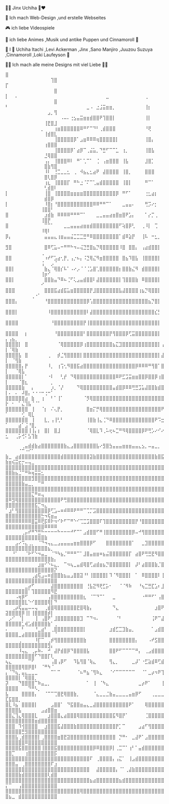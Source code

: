 💙💜 Jinx Uchiha 🖤❤

🎈 Ich mach Web-Design ,und erstelle Webseites

🎮 ich liebe Videospiele

🎀 ich liebe Animes ,Musik und antike Puppen und Cinnamoroll 💙

🦖 I 💖 Uchiha Itachi ,Levi Ackerman ,Jinx ,Sano Manjiro ,Juuzou Suzuya ,Cinnamoroll ,Loki Laufeyson 💚
 
💖🧸 Ich mach alle meine Designs mit viel Liebe 🧸💖


⣿⠀⠀⠀⠀⠀⠀⠀⠀⠀⠀⠀⠀⠀⠀⠀⠀⠀⠀⠀⠀⠀⠀⠀⠀⠀⠀⠀⠀⠀⠀⠀⠀⠀⠀⠀⠀⠀⠀⠀⠀⠀⠀⠀⠀⠀⠀⠀⠀⠀⠀⠀⠀⠀⠀⠀⠀⠀⠀⠀⠀⠀⠀⢹⣿
⡏⠀⠀⠀⠀⠀⠀⠀⠀⠀⠀⠀⠀⠀⠀⠀⠀⠀⠀⠀⠀⠀⠀⠀⠀⠀⠀⠀⠀⠀⠀⠀⠀⠀⠀⠀⠀⠀⠀⠀⠀⠀⠀⠀⠀⠀⠀⠀⠀⠀⠀⠀⠀⠀⠀⠀⠀⠀⠀⠀⠀⠀⠀⠀⣿
⡇⠀⠀⠄⠀⠀⠀⠀⠀⠀⠀⠀⠀⠀⠀⠀⠀⠀⠀⠀⠀⠀⠀⠀⠀⠀⠀⠀⠀⠀⠀⣀⠀⠀⠀⠀⠀⠀⠀⠀⠀⠀⠀⢀⠀⠀⠀⠀⠀⠀⠀⠀⠀⠀⠀⠀⠀⠀⠀⠀⠀⠀⠀⠀⣿
⠃⠀⠀⠀⠀⠀⠀⠀⠀⠀⠀⠀⠀⠀⠀⠀⠀⠀⠀⠀⠀⠀⠀⠀⠀⣀⠠⠀⣐⣨⣭⣶⣶⡀⠀⠀⠀⠀⠀⠀⠀⠀⠀⢸⡆⠀⠀⠀⠀⠀⠀⠀⠀⠀⠀⠀⠀⠀⠀⠀⠀⠀⣠⡀⢻
⠀⠀⠀⠀⠀⠀⠀⠀⠀⠀⠀⠀⠀⠀⠀⠀⠀⠠⠤⠄⢐⣢⣤⣭⣶⣶⣾⣿⣿⠟⢹⣿⣿⡇⠀⠀⠀⠀⠀⠀⠀⠀⠀⢸⡇⠀⠀⠀⠀⠀⠀⠀⠀⠀⠀⠀⠀⠀⠀⠀⠀⢸⣟⣿⣸
⠀⠀⠀⠀⠀⠀⠀⠀⠀⠀⠀⡀⠀⠀⠀⢰⣶⣿⣿⣿⣿⣿⣿⠿⠛⠋⠉⠙⠃⢀⣾⣿⣿⣿⠀⠀⠀⠀⠀⠀⠀⠀⠀⠘⢟⠀⠀⠀⠀⠀⠀⠀⠀⠀⠀⠀⠀⠀⠀⠀⠀⢸⣾⣿⣇
⠀⠀⠀⠀⠀⠀⠀⠀⠀⠀⠀⠀⠀⠀⠀⢸⣿⣿⣿⣿⣿⡿⠁⣠⣶⠿⠿⠿⢶⣿⣿⣿⣿⣿⡇⠀⠀⠀⠀⠀⠀⠀⠀⢸⣿⡄⠀⠀⠀⠀⠀⠀⠀⠀⠀⠀⠀⠀⠀⠀⠀⢰⣿⣿⣿
⠀⠀⠀⠀⠀⠀⠀⠀⠀⠀⠀⠀⠀⠀⠀⢸⣿⣿⣿⣿⡿⠁⣴⡿⠉⢀⣬⣥⡀⠙⣛⠋⠉⠉⣁⠀⢰⡀⠀⠀⠀⠀⠀⢸⣿⣧⠀⠀⠀⠀⠀⠀⠀⠀⠀⠀⠀⠀⠀⠀⠀⣘⢿⣿⣿
⠀⠀⠀⠀⠀⠀⠀⠀⠀⠀⠀⠀⢠⡄⠀⢸⣿⣿⣿⠿⠇⠀⠛⠁⢁⠉⠁⠀⢈⠀⢠⣶⣿⣿⣿⠀⢸⣧⠀⠀⠀⠀⠀⣸⣿⡁⠀⠀⠀⠀⠀⠀⠀⠀⠀⠀⠀⠀⠀⠀⠀⣿⣷⢻⣿
⠀⠀⠀⠀⠀⠀⠀⠀⠀⠀⠀⠀⠸⠇⠀⢘⣉⣀⣀⣂⠀⢀⠀⠺⣦⣄⣂⣴⠟⠀⣼⣿⣿⣿⣿⠀⢸⣿⡀⠀⠀⠀⠀⣿⣿⣿⠀⠀⠀⠀⠀⠀⠀⠀⠀⠀⠀⠀⠀⠀⠀⣿⢇⣿⡿
⠀⠀⠀⠀⠀⠀⠀⠀⠀⠀⠀⠀⢰⣆⠀⢸⣿⣿⣿⡏⠀⠛⠓⣐⠈⠍⠉⢁⣤⣾⣿⣿⣿⣿⣿⠀⢸⣿⡇⠀⠀⠀⠀⠛⠉⠁⠀⠀⠀⠀⠀⠀⠀⠀⠀⠀⠀⠀⠀⠀⠀⢃⣾⣿⠇
⡇⠀⠀⠀⠀⠀⠀⠀⠀⠀⠀⠀⢸⣿⠀⢸⣿⣿⣿⣿⣶⣶⣶⣶⣿⣿⣿⣿⣿⣿⣿⣿⣿⣿⡿⠀⠛⠋⠁⠀⠀⠀⠀⢐⣂⣴⡆⠀⠀⠀⠀⠀⠀⠀⠀⠀⠀⠀⠀⠀⠀⣾⣿⡿⠀
⡇⠀⠀⠀⠀⠀⠀⠀⠀⠀⠀⠀⠸⣿⡆⠘⣿⣿⣿⣿⣿⣿⣿⣿⣿⣿⣿⠿⠿⠛⠛⠉⠁⠀⠀⠀⣀⣤⣤⠄⠀⠀⠀⢛⡩⠔⡂⠀⠀⠀⠀⠀⠀⠀⠀⠀⠀⠀⠀⠀⢸⣿⣿⠃⠀
⣿⠀⠀⠀⠀⠀⠀⠀⠀⠀⠀⠀⣰⣾⣷⠀⠿⠿⠿⠿⠛⠛⠛⠉⠁⠀⠀⠀⣀⣀⣤⣤⣴⣶⣿⣶⣿⠟⣡⡄⠀⠀⠀⠁⡔⡉⢀⠀⠀⠀⠀⠀⠀⠀⠀⠀⠀⠀⠀⠀⢸⣿⡟⠀⠀
⣿⠀⠀⠀⠀⠀⠀⠀⠀⠀⠀⠀⠉⠉⠁⠀⠀⠀⣀⣀⣤⣤⣤⣴⣶⣶⣾⣿⣿⣿⣿⣿⣿⣿⣿⠋⢵⣿⡿⢃⠀⠀⢀⠸⡇⠀⢉⠀⠀⠀⠀⠀⠀⠀⠀⠀⠀⠀⠀⠀⠸⢿⠇⠀⠀
⡿⡄⠀⠀⠀⠀⠀⠀⠀⠀⠀⠀⣤⣤⣤⣄⢰⣶⣤⣤⣬⣉⣉⣉⣛⠛⠿⣿⣿⣿⣿⣿⣿⣿⣿⠁⣾⠿⣵⡟⠀⠀⢸⠧⠀⠒⣂⡀⠀⠀⠀⠀⠀⠀⠀⠀⠀⠀⠀⠀⠀⠀⠀⠀⠀
⣻⣿⠀⠀⠀⠀⠀⠀⠀⠀⠀⠀⣿⠿⢋⣥⠤⠒⠛⠛⠓⠲⠤⢬⣙⣛⣿⣦⡙⢿⣿⣿⣿⣿⣿⠸⣿⠀⣿⣿⡄⠀⢠⣴⣾⣿⣿⡇⠀⠀⠀⠀⠀⠀⠀⠀⠀⠀⠀⠀⢀⠀⠀⠀⠀
⣿⣿⠀⠀⠀⠀⠀⠀⠀⠀⠀⠀⠰⠞⠋⣡⣴⢂⡟⡀⢠⡐⠦⡄⠨⣙⢿⣌⠻⣶⣿⣿⣿⣿⣿⠀⣿⣦⠹⣿⣧⠀⢸⣿⣿⣿⣿⡇⠀⠀⠀⠀⠀⠀⠀⠀⠀⠀⠀⠀⢨⠀⠀⡠⠈
⣿⣿⡇⠀⠀⠀⠀⠀⠀⠀⠀⠀⣷⣄⠈⢿⣿⡎⠧⠁⠠⠔⡠⠈⠈⢈⣡⣿⢁⣿⣿⣿⣿⣿⣿⡆⣿⣿⣷⣌⠻⠀⣾⣿⣿⣿⣿⡇⠀⠀⠀⠀⠀⠀⠀⠀⠀⠀⠀⠀⢸⡶⠊⠀⠀
⣿⣿⡇⠀⠀⠀⠀⠀⠀⠀⠀⠀⣿⣿⣷⣤⠙⠿⠦⢈⠋⢅⣠⣤⣾⣿⣿⠇⣼⣿⣿⣿⣿⣿⣿⡇⢹⣿⣿⣿⣷⠀⠿⣿⣿⣿⣿⡇⠀⠀⠀⠀⠀⠀⠀⠀⠀⠀⠀⠀⠊⠀⠀⠀⠀
⣿⣿⣿⠀⠀⠀⠀⠀⠀⠀⠀⠀⣿⣿⣿⣯⣴⣾⣯⣥⣶⣿⣿⣿⣿⣿⡟⣸⣿⣿⣿⣿⣿⣿⣿⣧⣼⣿⣿⣿⣿⢰⣦⡙⢿⣿⣿⡇⠀⠀⠀⠀⠀⠀⠀⠀⠀⢀⠐⠁⠀⠀⠀⠀⠀
⣿⣿⣿⡄⠀⠀⠀⠀⠀⠀⠀⠀⠘⣿⣿⣿⣿⣿⣿⣿⣿⣿⣿⣿⣿⡿⢡⣿⣿⣿⣿⣿⣿⣿⣿⣿⣿⣿⣿⣿⣿⣿⣿⣿⣦⡙⣿⡇⠀⠀⠀⠀⠀⠀⠀⠀⠀⠀⠀⠀⠀⠀⠀⠀⠀
⣿⣿⣿⡇⠀⠀⠀⠀⠀⠀⠀⠀⠀⠸⣿⣿⣿⣿⣿⣿⣿⣿⣿⣿⣿⠇⣼⣿⣿⣿⣿⣿⣿⣿⣿⣿⣿⣿⣿⣿⣿⣿⣿⣿⣿⣿⣎⡃⠀⠀⠀⠀⠀⠀⠀⠀⠀⠀⠀⠀⠀⠀⠀⠀⠀
⣿⣿⣿⣿⠀⠀⠀⠀⠀⠀⠀⠀⠀⠀⠘⣿⣿⣿⣿⣿⣿⣿⣿⣿⡟⢸⣿⣿⣿⣿⣿⣿⣿⣿⣿⣿⣿⣿⣿⣿⣿⣿⣿⣿⣿⣿⣿⡇⠀⠀⠀⠀⠀⠀⠀⠀⠀⠀⠀⠀⠀⠀⠀⠀⠀
⣿⣿⣿⣿⠀⠀⡆⠀⠀⠀⠀⠀⠀⠀⠀⠘⣿⣿⣿⣿⣿⣿⣿⣿⠃⣿⣿⣿⣿⣿⣿⣿⡟⢻⣿⣿⣿⡿⢋⣭⣿⣿⣿⣿⣿⣿⣿⡇⠀⡄⢠⣦⡀⠀⠀⠀⠀⠀⠀⠀⠀⠀⠀⠀⠀
⣿⣿⣿⣿⡇⠀⣿⠀⠀⠀⠀⠀⠀⠀⠀⠀⠈⢿⣿⣿⣿⣿⣿⡿⢰⣿⣿⣿⣿⣿⣿⣿⣿⣦⣍⣹⣿⣿⣿⣿⣿⣿⣿⣿⣿⣿⣿⡇⢠⡇⠈⢿⣷⠀⠀⠀⠀⠀⠀⠀⠀⠀⠀⠀⠀
⣿⣿⣿⣿⣧⠀⣿⠀⠀⠀⠀⠀⠀⢀⠀⠀⡾⣈⢻⣿⣿⣿⣿⡇⣿⣿⣿⣿⣿⣿⣿⣿⣿⣿⣿⣿⣿⣿⣿⣿⣿⣿⣿⣿⣿⣿⣿⡇⣼⡇⠀⠈⢻⣷⠀⠀⠀⠀⠀⠀⠀⠀⠀⠀⠀
⣿⣿⣿⣿⣿⡄⡟⠀⠀⠀⠀⠀⠀⠸⡀⠀⢰⢩⢂⠻⣿⣿⣯⣴⣿⣿⣿⣿⣿⣿⣿⣿⣿⣿⣿⣿⣿⣿⣿⣿⡿⠿⠿⠿⠛⢻⣿⠁⣿⡇⠀⠀⠈⢿⣧⠀⠀⠀⠀⠀⠀⠀⠀⠀⠀
⣿⣿⣿⣿⣿⡇⠁⠀⠀⠀⠀⠀⠀⠐⠇⠀⠀⢃⡞⠀⠙⢿⣿⣿⣿⣿⣿⣿⣿⣿⣿⣿⣿⣿⠿⠟⣋⣩⣭⣶⣶⣿⣿⡿⣿⣿⡿⢰⣿⡇⠀⠀⠀⠈⣿⣆⠀⠀⠀⠀⠀⠀⠀⡀⠀
⣿⣿⣿⣿⣿⣷⠀⠀⡄⠀⠀⠀⠀⠀⡰⡀⠈⡜⠀⠀⠀⠀⠙⢿⣿⣿⣿⣿⣿⣿⣿⣿⣿⣤⣾⣿⡿⠿⠿⢛⣛⣩⣥⣼⣿⣿⣷⣾⣿⡇⠄⠀⠄⠀⠼⣿⡄⠐⠐⠐⠒⢐⠒⠁⠀
⣿⣿⣿⣿⣿⣿⣴⠀⣷⠀⠀⢰⠀⠀⠃⠁⢸⠁⠀⠀⠀⠀⠀⠀⠈⡻⢿⣿⣿⣿⣿⣿⣿⣿⣿⣿⣿⣿⣿⣿⣿⣿⣿⣿⣿⣿⣿⣿⣿⡗⠀⠂⠀⠁⣌⢹⣧⠈⠈⠁⠀⠀⠀⠀⠀
⣿⣿⣿⣿⣿⣿⣿⠀⢸⠀⠀⠈⡆⠀⠌⢄⡟⡀⠀⠀⠀⠀⠀⠀⠀⣿⣶⡍⡛⢿⣿⣿⣿⣿⣿⣿⣿⣿⣿⣿⣿⣿⣿⣿⣿⣿⣿⣿⠟⠁⠀⠀⠀⠀⢊⠀⢿⣇⠀⠀⠀⠀⠀⠀⠀
⣿⣿⣿⣿⣿⣿⣿⠀⢸⠀⠀⠀⣇⡀⢠⢸⢃⠃⠀⠀⠀⠀⠀⠀⠀⢸⣿⣷⢸⣄⢈⠙⠿⣿⣿⣿⣿⣿⣿⣿⣿⣿⣿⣿⣿⣿⠟⠩⣒⠁⠀⠀⠀⣴⠁⣨⠘⣿⡀⠀⠀⠀⠀⠀⠀
⣿⣿⣿⣿⣿⣿⣿⢸⢸⡄⡆⠀⣿⡇⠀⣿⣸⠀⠀⠀⠀⠀⠀⠀⠀⠈⢿⣿⣇⠹⢀⠥⢖⠦⣉⠛⠻⢿⣿⣿⣿⣿⡿⠟⢛⡡⠔⠊⠔⣂⠀⠀⢀⡥⢚⠅⣣⢹⣷⠀⠀⠀⠀⠀⠀

⠀⠀⠀⠀⠀⢀⣤⣾⣾⣷⣴⣿⣿⣿⣿⣿⣿⣿⣷⣄⣠⣿⣿⣿⣿⣿⣿⣿⣧⠔⣻⣿⣳⣤⣤⣤⣶⣶⣶⣤⣤⣄⣢⡀⠤⣤⣀⡀⠀⠀⠀⠀⠀⠈⠉⠐⠊⠁⠀⠀⠀⠀⠀⠀⠀
⣷⣀⠀⣴⣾⣿⣿⣿⣿⣿⣿⣿⣿⣿⣿⣿⣿⣾⣿⣿⣿⣿⣿⣿⣿⣿⣽⣷⣿⣿⣿⣿⣿⣿⣿⣿⣿⣿⣿⣿⣿⣿⣿⣿⣿⣿⣷⣿⣯⣷⣶⢮⣭⣖⡒⠤⢤⣀⠀⠀⠀⠀⠀⠀⠀
⣿⣿⣿⣿⣿⣿⣿⣿⣿⣿⣿⣿⣿⣿⣿⣿⣿⣿⣿⣿⣿⣿⣿⣿⣿⣿⣿⣿⣿⣿⣿⣿⣿⣿⣿⣿⣿⣿⣿⣿⣿⣿⣿⣿⣿⣿⣿⣿⣿⣿⣿⣷⣦⣈⠉⠛⠷⢶⣭⣭⣂⠀⠀⠀⠀
⣿⣿⣿⣿⣿⣿⣿⣿⣻⣿⣿⣿⣿⣿⣿⣿⣿⣿⣿⣿⣿⣿⣿⣿⣿⣿⣿⣿⣿⣿⣿⣿⣿⣿⣿⣿⣿⣿⣿⣿⣿⣿⣿⣿⣿⣿⣿⣿⣿⣿⣿⣿⣿⣿⣷⣤⣀⡀⠀⠉⠛⠀⠀⠀⠀
⣿⣿⣿⣿⣿⣿⣿⣿⣿⣿⣿⣿⣿⣿⣿⣿⣿⣿⣿⣿⣿⣿⣿⣿⣿⣿⣿⣿⣿⣿⣿⣿⣿⣿⣿⣿⣿⣿⣿⣿⣿⣿⣿⣿⣿⣿⣿⣿⣿⣿⣿⣿⣿⣿⣿⣿⣿⣍⠛⠶⢤⠀⠀⠀⠀
⣿⠿⣻⢿⣿⣿⣿⣿⣿⣿⣿⣿⣿⣿⣿⣿⣿⠟⢛⣿⣿⣿⣿⣿⣿⣿⣿⣿⣿⣿⣿⣿⣿⣿⣿⣿⣿⣿⣿⣿⣿⣿⣿⣿⣿⣿⣿⣿⣿⣿⣿⣿⣿⣿⣿⣿⣿⣿⣯⡉⠲⣄⠀⠀⠀
⠁⣰⠃⢻⣿⣿⣿⣿⣿⣿⣿⣿⣿⡿⢋⣡⠤⠶⠾⠿⠿⠟⠛⠛⠉⢉⡉⣩⣿⣿⣿⣿⣿⣿⣿⣿⣿⣿⣿⣿⣿⣿⣿⣿⣿⣿⣿⣿⣿⣿⣿⣿⣿⣿⣿⣿⣿⣿⣿⣿⣓⠲⢯⣶⣤
⠿⠿⠿⠿⠿⠿⠿⠿⣿⣭⠿⢟⡯⠿⠗⠲⠊⠗⠋⠉⠛⠑⠊⢉⣉⣩⣿⣿⣿⠏⢹⣿⣿⣿⣿⣿⣿⣿⣿⣿⡟⠘⣿⣿⣿⣿⣿⣿⣿⣿⣿⣿⣿⣿⣿⣿⣿⣿⣿⣿⣿⠿⠿⠿⠿
⠀⠀⠀⠀⠀⢀⡤⠞⠛⠙⣛⠓⠒⠒⠒⠒⠓⠒⠒⠒⠚⠋⠉⠁⣠⣾⣿⣿⠋⠛⢸⣿⣿⣿⣿⣿⣿⣿⣿⡿⠤⠚⢻⣿⣿⣿⣿⣿⣿⣿⣿⣿⣿⣿⣿⣿⣿⣿⣿⣿⣿⣷⠀⠀⠀
⠀⠀⠀⣠⠔⠩⣄⢀⡀⠀⠈⠙⠲⢤⣄⣀⣠⣤⣤⣤⣤⣶⣶⣿⣿⣿⡿⠋⠀⠀⠀⣿⣿⣿⣿⣿⣿⣿⣿⠁⠀⠀⣀⣹⣿⣿⣿⣿⣿⣿⣿⣿⣿⣿⣿⣿⣿⣿⣿⣿⣿⣿⣦⡀⠀
⠀⠀⠘⠁⠀⠀⠈⠗⠋⠑⠲⣤⣀⠀⠈⠙⠳⣦⡈⠛⠛⠛⠉⠁⣸⣿⣤⣶⣶⠶⣦⣬⣿⣿⣿⣿⣿⣿⡏⠀⣴⣿⠟⢛⣛⣟⠻⣿⣿⣿⣿⣿⣿⣿⣿⣿⣿⣿⣿⣿⣿⣿⣿⣷⡄
⠀⠀⠀⠀⠀⠀⠀⠀⠀⠀⣰⣶⠊⠑⠦⣄⡀⠀⠉⠲⢦⣀⣤⣾⢿⣿⢋⣴⣾⣶⣦⡙⣿⣿⣿⣿⣿⣿⡇⠀⡼⠃⣴⣿⣿⣿⣷⡈⣿⣿⣿⣿⣿⣿⣿⣿⣿⣿⣿⣿⣿⣿⣿⣿⡝
⠀⠀⠀⠀⠀⠀⠀⠀⢀⣴⢯⣠⠤⠶⣾⣿⣿⣷⣦⣤⣠⣿⣿⣽⠘⠃⢸⣿⣿⣿⣿⡇⠹⠈⠻⣿⣿⣿⡇⠀⠁⠀⠿⣿⣿⣿⣿⠇⢸⣿⣿⣿⣿⣿⣿⣿⣿⣿⣿⣿⣿⣿⣿⣿⣿
⠀⠀⠀⠀⠀⠀⣀⡴⠋⠀⠀⠀⠀⠀⣼⣿⣿⣿⣿⣿⣿⣿⣿⣿⠀⢘⣧⣝⠻⢟⣋⡥⠂⠀⠀⠈⠈⠻⠷⠀⠀⠘⢦⣉⣛⣏⣡⠆⣸⣿⣿⣿⣿⣿⣿⣿⠁⢹⣿⣿⣿⣿⣿⠻⣟
⠀⠀⠀⠠⢶⡿⠋⠀⠀⠀⠀⠀⠀⢠⣿⣿⣿⣿⣿⣿⣿⣿⣿⣿⣆⠀⠈⠉⠙⠉⠁⠀⠀⣀⠀⠀⠀⠀⠀⠀⠀⠀⠐⠛⠛⠋⠁⢠⣿⣿⣿⣿⣿⣿⣿⣇⠑⠊⣿⣿⣿⣿⢿⡇⠙
⠀⠀⢀⡴⢯⣤⣤⠤⠤⢤⠀⠀⢀⣾⣿⢿⣿⣿⣿⣿⣿⣿⣟⣿⢿⣷⡄⠀⠀⠀⠀⠀⠀⠙⣄⠀⠀⠀⠀⠀⠀⠀⠀⠀⠀⠀⣰⣿⠟⣽⣿⣿⣿⣿⡿⢸⡇⢸⣿⣿⣿⣿⡾⡇⠀
⠀⡠⠊⠀⠈⡇⠀⠀⠀⢸⠀⢠⣿⠟⠁⣸⣿⣿⣿⣿⣿⣿⣿⣹⠀⠉⠙⠲⠄⠀⠀⠀⠀⠀⠈⠃⠀⠀⠀⠀⠀⠀⠀⠀⠀⢨⠟⠉⣼⣿⣿⣿⣿⣿⣁⢾⣡⣾⣿⣿⣿⣿⣷⠁⢀
⠄⠀⠀⠀⠀⠃⠀⠀⠀⠘⣀⣴⠃⠀⢀⣿⣿⣿⣿⣿⣿⣿⣿⣿⡇⠀⠀⠀⠀⠀⠀⠀⣰⣾⣋⣉⣹⣷⣤⡀⠀⠀⠀⠀⠀⠁⣠⣾⣿⣿⣿⣿⣿⣀⣴⣿⣿⣿⣿⣿⣿⣿⣿⠀⠈
⠀⠀⠀⠀⢀⠀⠀⠀⠀⠸⡏⠉⠀⢀⡾⢻⣿⣿⣿⣿⣿⣿⣿⣿⣷⠀⠀⠀⠀⠀⠀⠀⣿⣿⣿⣿⣿⣿⣿⣿⡄⠀⠀⠀⠠⠞⣫⣿⣿⣿⣿⣿⣿⣿⣿⣿⣿⣿⣿⣿⣿⣿⣻⡄⠀
⠀⠀⠀⠀⠸⢤⣄⠀⢀⡤⠷⠄⠀⠚⠀⣼⡟⣾⣿⡿⠙⣿⣿⣿⣿⣧⠀⠀⠀⠀⠀⠀⣿⣿⠟⠋⠉⠉⠉⠉⠛⡄⠀⢀⣠⣾⣿⣿⣿⣿⣿⣿⣿⣿⣿⣿⣿⣿⠋⠙⣿⣿⡏⢇⠀
⢦⣄⠀⠀⠀⠀⠀⠉⠋⠀⠀⠀⠀⠀⢠⣿⢠⡿⠋⠀⠀⠹⣧⢻⣿⠈⢷⣄⠀⠀⠀⠀⢻⣄⡀⠀⠀⠀⠀⣀⡼⠁⠐⣋⣵⣾⠿⢋⣾⣿⣿⣿⣿⣿⢿⣿⡿⣿⠇⠀⠈⠛⠳⠈⠀
⡄⠈⠙⢦⡀⣤⣄⣀⣀⣀⠀⠀⠀⠀⠉⠁⠉⠀⠀⠀⠀⠀⠈⠦⠛⣦⠈⢻⠷⣄⠀⠀⠈⠊⠉⠉⠉⠉⠉⠉⠀⠀⠈⠁⣀⡴⠲⠟⢹⣿⣿⣿⣿⡇⠈⢿⣿⣿⡀⠀⠀⠀⠀⠀⠀
⡽⠀⠀⠀⠙⣿⣿⣿⣿⠉⠷⣤⣀⡀⠀⠀⠀⠀⠀⠀⠀⠀⠀⠀⠀⠁⠀⢸⠀⠈⠳⣄⠀⠀⠀⠀⠀⠀⠀⠀⠀⣀⡴⠟⠁⠀⠀⠀⢸⣿⣿⣿⣿⠀⠀⠀⠙⠛⠣⡀⠀⠀⠀⠀⠀
⣧⠀⠀⠀⠀⣿⣿⣿⣿⡄⠀⠀⠈⠉⠉⢉⣿⣟⢿⣿⣿⣷⡀⠀⠀⠀⠀⠈⣄⣀⣀⣈⣷⣤⣀⣀⣀⣀⣤⣶⡿⠋⠀⠀⠀⢀⣀⣀⣀⣏⣯⣿⣿⡀⠀⠀⠀⠀⠀⠀⠀⠀⠀⠀⠀
⣿⣇⠸⣦⠀⣿⣿⣿⣿⡇⠀⠀⠀⠀⣠⣿⣿⠁⠀⠙⣯⣿⣿⣶⣤⣄⣀⣼⣿⣿⣿⣿⣿⣿⣿⣿⣿⣿⠟⠁⠀⠀⠀⢿⣿⣿⣿⣿⣿⣿⣿⣿⣿⣧⠀⠀⠀⠀⠀⠀⣠⣴⣿⣿⣶
⣿⣿⣌⢹⣄⢿⣿⣿⣿⣇⠀⠀⠀⣰⣿⣿⣿⣄⣴⣿⣿⣿⢿⣿⣿⣿⣿⣿⣿⣿⣿⣿⣿⣯⠻⣿⡟⠁⠀⠀⠀⠀⠀⢈⣿⣿⣿⣿⣿⣿⣿⣿⣿⣿⣿⣿⣿⣿⣶⣾⣿⣿⣿⣿⣿
⣿⣿⣿⠀⠹⢺⣿⣿⣿⣿⠀⠀⣰⣿⣿⣿⣯⣼⣿⣿⣿⣷⣿⣿⣿⣿⣿⣿⣿⣿⣿⣿⣿⣿⡟⡁⠉⠀⠀⠀⠀⣠⣴⠋⢻⣿⣿⣿⣿⣿⣿⣿⣿⣿⣛⣻⣿⣿⣿⣿⣿⣿⣿⣿⣿
⣿⣿⣿⣧⢀⣾⣿⣿⣿⣿⡇⢀⣿⣿⣿⣿⣶⣿⣟⣽⣿⣿⣿⣿⣿⣿⣿⣿⣿⣿⣿⣿⣿⣿⠀⡙⠛⠂⠀⣀⣼⠟⠁⣠⣿⣿⣿⣿⣿⣿⣿⣿⣿⣿⣿⠿⣿⣿⣿⣿⣿⣿⣿⣿⣿
⣿⣿⣿⣿⣯⣿⣿⣿⣿⣿⣿⢸⣿⣿⣿⣯⣿⣿⣿⣿⣿⣿⣿⣿⣿⣿⣿⡿⠿⣿⣿⣿⡿⡇⢀⣉⠉⠁⢰⠃⠁⣤⣾⣿⣿⣿⣿⣿⣿⣿⣿⡉⠀⠀⠀⢰⣿⣿⣿⣿⣿⣿⣿⣿⡯
⣿⣿⣿⣿⣿⣿⣿⣿⣿⣿⣿⣿⣿⣿⣿⣿⣿⣿⣿⣿⣿⣿⣿⣿⣿⣿⠏⠀⢀⣿⣿⣿⣿⡄⢠⣍⠁⠀⢸⣠⣾⣿⣿⣿⣿⣿⣿⣿⣿⣿⣿⣿⣤⠀⢀⣿⣿⣿⣿⣿⣿⣿⣿⠏⣰
⣿⣿⣿⣿⣿⣿⣿⣿⣿⣿⣿⣿⣿⣿⣿⣿⣿⣿⣿⣿⣿⣿⣿⣿⣿⣿⠀⠀⣼⣿⣿⣿⣿⣿⡄⠈⠁⢀⣼⣷⣿⣿⣿⣿⣿⣿⣿⣿⣿⣿⣿⣿⣿⣷⣾⣿⣿⣿⣿⣿⣿⣿⢇⣾⣿
⣿⣿⣿⣿⣿⣿⣿⣿⣿⣿⣿⣿⣿⣿⣿⣿⣿⣿⣿⣿⣿⣿⣿⣿⣿⣿⣦⣴⣿⣿⣿⣿⣿⣿⣿⣦⣾⣿⣿⣿⣿⣿⣿⣿⣿⣿⣿⣿⣿⡍⠉⠀⠀⢠⣿⣿⣿⣿⣿⣿⣿⣿⣿⣿⣿
⣿⣿⣿⣿⣿⣿⣿⣿⣿⣿⣿⣿⣿⣿⣿⣿⣿⣿⣿⣿⣿⣿⣿⢿⣿⣿⣿⣿⣿⣿⣿⣿⣿⣿⣿⣿⣿⣿⣿⣿⣿⣿⣿⣿⣿⣿⣿⣿⣿⣿⣦⣀⠀⣾⣿⣿⣿⣿⣿⣿⣿⣿⣿⣿⣿
